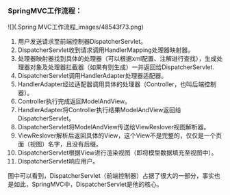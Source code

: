 ### SpringMVC工作流程：
![](.Spring MVC工作流程_images/48543f73.png)
1. 用户发送请求至前端控制器DispatcherServlet。
2. DispatcherServlet收到请求调用HandlerMapping处理器映射器。
3. 处理器映射器找到具体的处理器（可以根据xml配置、注解进行查找），生成处理器对象及处理器拦截器（如果有则生成）一并返回给DispatcherServlet.
4. DispatcherServlet调用HandlerAdapter处理器适配器。
5. HandlerAdapter经过适配器调用具体的处理器（Controller，也叫后端控制器）。
6. Controller执行完成返回ModelAndView。
7. HandlerAdapter将Controller执行结果ModelAndView返回给DispatcherServlet。
8. DispatcherServlet将ModelAndView传送给ViewReslover视图解析器。
9. ViewReslover解析后返回具体的View，这个View不是完整的，仅仅是一个页面（视图）名字，且没有后缀。
10. DispatcherServlet根据View进行渲染视图（即将模型数据填充至视图中）。
11. DispatcherServlet响应用户。

图中可以看到，DispatcherServlet（前端控制器）占据了很大的一部分，事实也是如此，SpringMVC中，DispatcherServlet是他的核心。